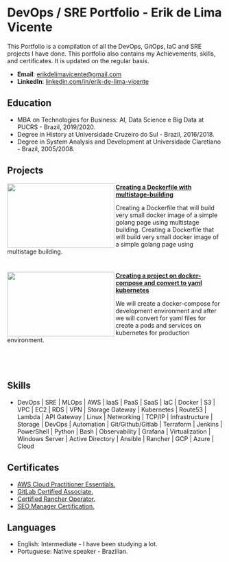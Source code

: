 # DevOps / SRE Portfolio - Erik de Lima Vicente
This Portfolio is a compilation of all the DevOps, GitOps, IaC and SRE projects I have done. This portfolio also contains my Achievements, skills, and certificates. It is updated on the regular basis.

- **Email**: [erikdelimavicente@gmail.com](erikdelimavicente@gmail.com)
- **LinkedIn**: [linkedin.com/in/erik-de-lima-vicente](https://www.linkedin.com/in/erik-de-lima-vicente/)

## Education
- MBA on Technologies for Business: AI, Data Science e Big Data at PUCRS - Brazil, 2019/2020.
- Degree in History at Universidade Cruzeiro do Sul - Brazil, 2016/2018.
- Degree in System Analysis and Development at Universidade Claretiano - Brazil, 2005/2008.

## Projects

<img align="left" width="250" height="150" src="https://github.com/archd3sai/Portfolio/blob/master/Images/telecom.jpg"> **[Creating a Dockerfile with multistage-building](https://github.com/ErikLVicente/docker-image-golang-very-small)**

Creating a Dockerfile that will build very small docker image of a simple golang page using multistage building. Creating a Dockerfile that will build very small docker image of a simple golang page using multistage building.

#

<img align="left" width="250" height="150" src="https://github.com/archd3sai/Portfolio/blob/master/Images/instacart.jpeg"> **[Creating a project on docker-compose and convert to yaml kubernetes](https://github.com/ErikLVicente/project-docker-compose-to-kubernetes)**

We will create a docker-compose for development environment and after we will convert for yaml files for create a pods and services on kubernetes for production environment. 
#

<br />

## Skills

- DevOps | SRE | MLOps | AWS | IaaS | PaaS | SaaS | IaC | Docker | S3 | VPC | EC2 | RDS | VPN | Storage Gateway | Kubernetes | Route53 | Lambda | API Gateway | Linux | Networking | TCP/IP | Infrastructure | Storage | DevOps | Automation | Git/Github/Gitlab | Terraform | Jenkins | PowerShell | Python | Bash | Observability | Grafana | Virtualization | Windows Server | Active Directory | Ansible | Rancher | GCP | Azure | Cloud

## Certificates

- [AWS Cloud Practitioner Essentials.](https://www.aws.training/Transcript/CompletionCertificateHtml?transcriptid=zIuQXT7KckmK-viCNk0y9A2)
- [GitLab Certified Associate.](https://api.badgr.io/public/assertions/eCKSal3zQxK3yGLgt2bVpw?identity__email=erikdelimavicente%40gmail.com)
- [Certified Rancher Operator.](https://academy.rancher.com/certificates/ad1c71fce0314b4f9b76fe8af4a73e7a)
- [SEO Manager Certification.](https://www.credential.net/bcd6dff3-dc01-49a5-b7c0-fbcca7de4356#gs.90xs52)

## Languages

- English: Intermediate - I have been studying a lot.
- Portuguese: Native speaker - Brazilian.
